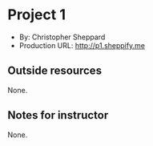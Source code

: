 # Project 1
+ By: Christopher Sheppard
+ Production URL: <http://p1.sheppify.me>

## Outside resources
None.

## Notes for instructor
None.
